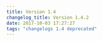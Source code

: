 ```yaml
---
title: Version 1.4
changelog_title: Version 1.4.2
date: 2017-10-03 17:27:27 
tags: "changelogs 1.4 deprecated"
---
```


<script src="https://gist.github.com/spinnaker-release/c791562094c040e936776b501b42c7a6.js"></script>
